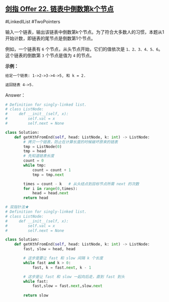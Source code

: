 ## [剑指 Offer 22. 链表中倒数第k个节点](https://leetcode-cn.com/problems/lian-biao-zhong-dao-shu-di-kge-jie-dian-lcof/)

#LinkedlList #TwoPointers

输入一个链表，输出该链表中倒数第k个节点。为了符合大多数人的习惯，本题从1开始计数，即链表的尾节点是倒数第1个节点。

例如，一个链表有 `6` 个节点，从头节点开始，它们的值依次是 `1、2、3、4、5、6`。这个链表的倒数第 `3` 个节点是值为 `4` 的节点。

 

**示例：**

```tex
给定一个链表: 1->2->3->4->5, 和 k = 2.

返回链表 4->5.
```

Answer：

```python
# Definition for singly-linked list.
# class ListNode:
#     def __init__(self, x):
#         self.val = x
#         self.next = None

class Solution:
    def getKthFromEnd(self, head: ListNode, k: int) -> ListNode:
        # 拷贝一个链表，防止在计算长度的时候破坏原来的链表
        tmp = ListNode(0)
        tmp = head
        # 先知道链表长度
        count = 0
        while tmp:
            count = count + 1
            tmp = tmp.next

        times = count - k   # 从头结点到目标节点所需 next 的次数
        for i in range(0,times):
            head = head.next
        return head
```

```python
# 双指针法★
# Definition for singly-linked list.
# class ListNode:
#     def __init__(self, x):
#         self.val = x
#         self.next = None

class Solution:
    def getKthFromEnd(self, head: ListNode, k: int) -> ListNode:
        fast, slow = head, head

        # 这步是要让 fast 和 slow 间隔 k 个长度
        while fast and k > 0:
            fast, k = fast.next, k - 1

        # 这步是让 fast 和 slow 一起向后走，直到 fast 到头
        while fast:
            fast,slow = fast.next,slow.next
        
        return slow
```







